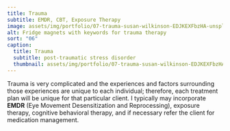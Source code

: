 ```yaml
---
title: Trauma
subtitle: EMDR, CBT, Exposure Therapy
image: assets/img/portfolio/07-trauma-susan-wilkinson-EDJKEXFbzHA-unsplash.jpg
alt: Fridge magnets with keywords for trauma therapy
sort: "06"
caption:
  title: Trauma
  subtitle: post-traumatic stress disorder
  thumbnail: assets/img/portfolio/07-trauma-susan-wilkinson-EDJKEXFbzHA-unsplash-thumbnail.jpg
---
```

Trauma is very complicated and the experiences and factors surrounding those experiences are unique to each individual; therefore, each treatment plan will be unique for that particular client.  I typically may incorporate **EMDR** (Eye Movement Desensitization and Reprocessing), exposure therapy, cognitive behavioral therapy, and if necessary refer the client for medication management.

